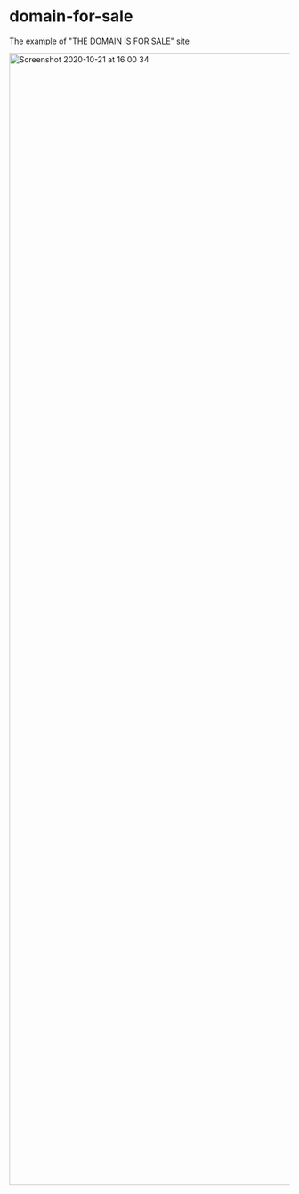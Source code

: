 # domain-for-sale
The example of "THE DOMAIN IS FOR SALE" site

<img width="2032" alt="Screenshot 2020-10-21 at 16 00 34" src="https://user-images.githubusercontent.com/16427424/96722954-a2215080-13b6-11eb-8786-d12bf440b35a.png">
